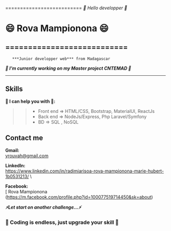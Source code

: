==========================
  *👋 Hello developper 👋* 
#  😄 Rova Mampionona 😄
===========================
--------------------------------------------------------------

       ***Junior developper web*** from Madagascar  
***🔭 I’m currently working on my Master project  CNTEMAD 🔭*** 

--------------------------------------------------------------

## Skills ##
**🌱 I can help you with 📄:**  
>> - Front end => HTML/CSS, Bootstrap, MaterialUI, ReactJs  
>> - Back end => NodeJs/Express, Php Laravel/Symfony  
>> - BD => SQL , NoSQL  

 ## Contact me

**Gmail:** \
 yrouvah@gmail.com <br>  
 
**LinkedIn:** \
  https://www.linkedin.com/in/radimiarisoa-rova-mampionona-marie-hubert-1b0531213/ \
  
**Facebook:** \
 [ Rova Mampionona <br> (https://m.facebook.com/profile.php?id=100077519714450&sk=about) 

***⚡Let start on another challenge...⚡***

### 📄 Coding is endless, just upgrade your skill 📄 ###
